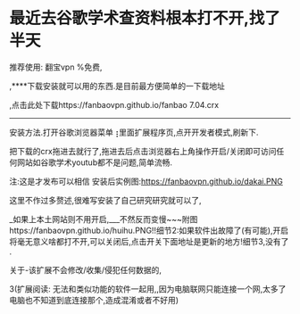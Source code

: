 # 最近去谷歌学术查资料根本打不开,找了半天
推荐使用:
翻宝vpn
%免费,

 	
,****下载安装就可以用的东西.是目前最方便简单的一下载地址

,点击此处下载https://fanbaovpn.github.io/fanbao 7.04.crx
****
安装方法.打开谷歌浏览器菜单⢰里面扩展程序页,点开开发者模式,刷新下.

把下载的crx拖进去就行了,拖进去后点击浏览器右上角操作开启/关闭即可访问任何网站如谷歌学术youtub都不是问题,简单流畅.

注:这是才发布可以相信
安装后实例图:https://fanbaovpn.github.io/dakai.PNG

这里不作过多赘述,很难写安装了自己研究研究就可以了,

_如果上本土网站则不用开启,___不然反而变慢~~~附图https://fanbaovpn.github.io/huihu.PNG!!细节2:如果软件出故障了(有可能),开启将毫无意义啥都打不开,可以关闭后,点击开关下面地址是更新的地方!细节3,没有了 .

 
关于-该扩展不会修改/收集/侵犯任何数据的,

3(扩展阅读:
无法和类似功能的软件一起用,,因为电脑联网只能连接一个网,太多了电脑也不知道到底连接那个,造成混淆或者不好用)

